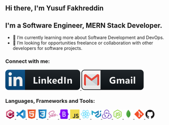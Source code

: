 ## Hi there, I'm Yusuf Fakhreddin

## I'm a Software Engineer, MERN Stack Developer.

- 🌱 I’m currently learning more about Software Development and DevOps.
- 👯 I’m looking for opportunities freelance or collaboration with other developers for software projects.

### Connect with me:

<p align="left">
<a href="https://www.linkedin.com/in/yusuf-fakhreddin-a89343211/">
    <img src="https://raw.githubusercontent.com/MikeCodesDotNET/ColoredBadges/master/svg/social/linkedin.svg" alt="LinkedIn Contact" style="vertical-align:top margin:6px 4px">
  </a> 
  <a href="mailto:yusuffakhreddin@gmail.com?">
    <img src="https://raw.githubusercontent.com/MikeCodesDotNET/ColoredBadges/master/svg/social/gmail.svg" alt="Email Contact: yusuffakhreddin@gmail.com" style="vertical-align:top margin:6px 4px">
  </a>  
</p>

### Languages, Frameworks and Tools:

<p align="left">
    <a href="#">
    <img src="https://raw.githubusercontent.com/devicons/devicon/master/icons/cplusplus/cplusplus-original.svg"  title="C++" width="30" height="30" alt="c++" style="vertical-align:top margin:6px 4px">
  </a>  
<a href="#">
    <img src="https://raw.githubusercontent.com/devicons/devicon/master/icons/vscode/vscode-original.svg" width="30" height="30" title="Visual Studio Code" alt="visualstudio code" style="vertical-align:top margin:6px 4px">
  </a>  
<a href="#">
    <img src="https://raw.githubusercontent.com/devicons/devicon/master/icons/html5/html5-original.svg" alt="html5" title="HTML5"  width="30" height="30" style="vertical-align:top margin:6px 4px">
  </a>  
<a href="#">
    <img src="https://raw.githubusercontent.com/devicons/devicon/master/icons/css3/css3-original.svg" alt="css3" alt="css3" title="CSS3"  width="30" height="30" style="vertical-align:top margin:6px 4px">
  </a>  
<a href="#">
    <img src="https://raw.githubusercontent.com/devicons/devicon/master/icons/sass/sass-original.svg" alt="sass" alt="sass" title="Sass"  width="30" height="30" style="vertical-align:top margin:6px 4px">
  </a>  
    <a href="#">
    <img src="https://raw.githubusercontent.com/devicons/devicon/master/icons/bootstrap/bootstrap-original.svg" alt="bootstrap" title="Bootstrap" width="30" height="30" alt="bootstrap" style="vertical-align:top margin:6px 4px">
  </a>  
<a href="#">
    <img src="https://raw.githubusercontent.com/devicons/devicon/master/icons/javascript/javascript-original.svg" title="JavaScript"  width="30" height="30" alt="javascript" style="vertical-align:top margin:6px 4px">
  </a>  
  <a href="#">
    <img src="https://raw.githubusercontent.com/devicons/devicon/master/icons/react/react-original.svg" alt="react" title="React"  width="30" height="30"style="vertical-align:top margin:6px 4px">
  </a>  
   <a href="#">
    <img src="https://raw.githubusercontent.com/devicons/devicon/master/icons/materialui/materialui-original.svg" title="Material-UI" alt="material-ui"  width="30" height="30"style="vertical-align:top margin:6px 4px">
  </a>     
       <a href="#">
    <img src="https://raw.githubusercontent.com/devicons/devicon/master/icons/redux/redux-original.svg" alt="redux" title="Redux"  width="30" height="30" style="vertical-align:top margin:6px 4px">
  </a>   
   
  <a href="#">
    <img src="https://raw.githubusercontent.com/devicons/devicon/master/icons/nodejs/nodejs-original.svg" width="30" height="30" title="Node.js
"  alt="node-js" style="vertical-align:top margin:6px 4px">
  </a> 
      <a href="#">
    <img src="https://raw.githubusercontent.com/devicons/devicon/master/icons/mongodb/mongodb-original.svg" width="30" title="MongoDB" height="30" alt="mongo-db" style="vertical-align:top margin:6px 4px">
  </a> 
      <a href="#">
    <img src="https://raw.githubusercontent.com/devicons/devicon/master/icons/git/git-original.svg" title="Git" width="30" height="30" alt="git" style="vertical-align:top margin:6px 4px">
  </a> 
          <a href="#">
    <img src="https://raw.githubusercontent.com/devicons/devicon/master/icons/github/github-original.svg" title="GitHub" width="30" height="30" alt="github" style="vertical-align:top margin:6px 4px">
  </a> 
    
</p>
